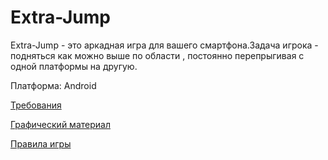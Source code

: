 # Extra-Jump
Extra-Jump - это аркадная игра для вашего смартфона.Задача игрока - подняться как можно выше по области , постоянно перепрыгивая с одной платформы на другую.

Платформа: Android

[Требования](https://github.com/rsajko/Extra-Jump/blob/master/Документация/Требования.md)

[Графический материал](https://github.com/rsajko/Extra-Jump/tree/master/Мокапы)

[Правила игры](https://github.com/rsajko/Extra-Jump/blob/master/Правила%20игры/Правила%20игры.md)
